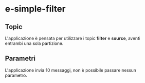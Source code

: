 # e-simple-filter

## Topic
L'applicazione è pensata per utilizzare i topic **filter** e **source**, aventi entrambi una sola partizione.

## Parametri
L'applicazione invia 10 messaggi, non è possibile passare nessun parametro.

